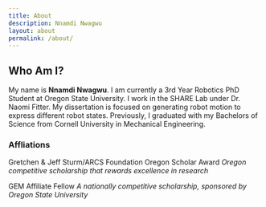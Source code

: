 ```yaml
---
title: About
description: Nnamdi Nwagwu 
layout: about
permalink: /about/
---
```

## Who Am I?
My name is **Nnamdi Nwagwu**. I am currently a 3rd Year Robotics PhD Student at Oregon State University. I work in the SHARE Lab under Dr. Naomi Fitter. My dissertation is focused on generating robot motion to express different robot states. Previously, I graduated with my Bachelors of Science from Cornell University in Mechanical Engineering. 

### Affliations
Gretchen & Jeff Sturm/ARCS Foundation Oregon Scholar Award
    *Oregon competitive scholarship that rewards excellence in research*

GEM Affiliate Fellow
    *A nationally competitive scholarship, sponsored by Oregon State University*
